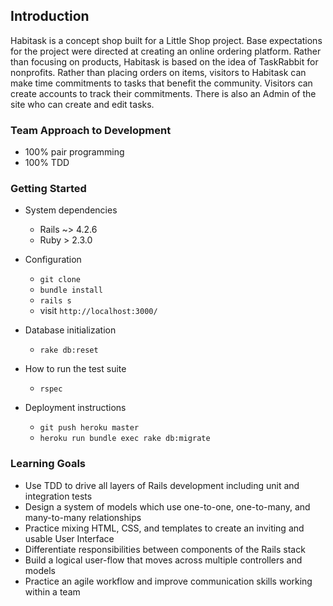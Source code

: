 ## Introduction

Habitask is a concept shop built for a Little Shop project. Base expectations for the project were directed at creating an online ordering platform. Rather than focusing on products, Habitask is based on the idea of TaskRabbit for nonprofits. Rather than placing orders on items, visitors to Habitask can make time commitments to tasks that benefit the community. Visitors can create accounts to track their commitments. There is also an Admin of the site who can create and edit tasks.

### Team Approach to Development
* 100% pair programming
* 100% TDD

### Getting Started

* System dependencies
  * Rails ~> 4.2.6
  * Ruby > 2.3.0


* Configuration
  * ```git clone ```
  * ``` bundle install ```
  * ``` rails s ```
  * visit ``` http://localhost:3000/ ```


* Database initialization
  * ```rake db:reset ```


* How to run the test suite
  * ``` rspec ```


* Deployment instructions
  * ``` git push heroku master ```
  * ``` heroku run bundle exec rake db:migrate ```


### Learning Goals

* Use TDD to drive all layers of Rails development including unit and integration tests
* Design a system of models which use one-to-one, one-to-many, and many-to-many relationships
* Practice mixing HTML, CSS, and templates to create an inviting and usable User Interface
* Differentiate responsibilities between components of the Rails stack
* Build a logical user-flow that moves across multiple controllers and models
* Practice an agile workflow and improve communication skills working within a team
